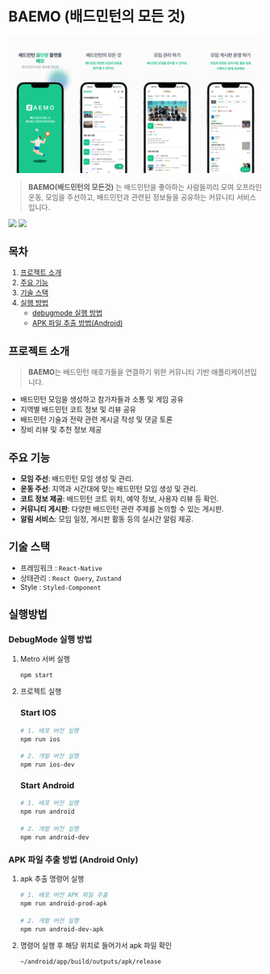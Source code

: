 # BAEMO (배드민턴의 모든 것)
![readme_mockup2](https://raw.githubusercontent.com/HeadOff-TIL/headoffti-content/baemo/baemo-introduce.png)
> **BAEMO(배드민턴의 모든것)** 는 배드민턴을 좋아하는 사람들끼리 모여 오프라인 운동, 모임을 주선하고, 배드민턴과 관련된 정보들을 공유하는 커뮤니티 서비스 입니다.

[<img src="https://img.shields.io/badge/App Store-000000?style=flat&logo=Apple&logoColor=white"/>](https://apps.apple.com/kr/app/%EB%B0%B0%EB%AA%A8-%EB%B0%B0%EB%93%9C%EB%AF%BC%ED%84%B4%EC%9D%98-%EB%AA%A8%EB%93%A0-%EA%B2%83/id6664070567)
[<img src="https://img.shields.io/badge/Google Play-000000?style=flat&logo=GooglePlay&logoColor=white"/>](https://play.google.com/store/search?q=%EB%B0%B0%EB%AA%A8&c=apps)

## 목차

1. [프로젝트 소개](#프로젝트-소개)
2. [주요 기능](#주요-기능)
3. [기술 스택](#기술-스택)
4. [실행 방법](#실행방법)
   - [debugmode 실행 방법](#debugmode-실행-방법)
   - [APK 파일 추출 방법(Android)](#apk-파일-추출-방법-android-only)


## 프로젝트 소개

> **BAEMO**는 배드민턴 애호가들을 연결하기 위한 커뮤니티 기반 애플리케이션입니다.

- 배드민턴 모임을 생성하고 참가자들과 소통 및 게임 공유
- 지역별 배드민턴 코트 정보 및 리뷰 공유
- 배드민턴 기술과 전략 관련 게시글 작성 및 댓글 토론
- 장비 리뷰 및 추천 정보 제공


## 주요 기능

- **모임 주선**: 배드민턴 모임 생성 및 관리.
- **운동 주선**: 지역과 시간대에 맞는 배드민턴 모임 생성 및 관리.
- **코트 정보 제공**: 배드민턴 코트 위치, 예약 정보, 사용자 리뷰 등 확인.
- **커뮤니티 게시판**: 다양한 배드민턴 관련 주제를 논의할 수 있는 게시판.
- **알림 서비스**: 모임 일정, 게시판 활동 등의 실시간 알림 제공.


## 기술 스택
- 프레임워크 : `React-Native`  
- 상태관리 : `React Query`, `Zustand`  
- Style : `Styled-Component`


## 실행방법

### DebugMode 실행 방법

1. Metro 서버 실행
   ```bash
   npm start
   ```

2. 프로젝트 실행
   ### Start IOS
   ```bash
   # 1. 배포 버전 실행
   npm run ios
    
   # 2. 개발 버전 실행
   npm run ios-dev
   ```
   ### Start Android
   ```bash
   # 1. 배포 버전 실행
   npm run android
    
   # 2. 개발 버전 실행
   npm run android-dev
   ```

### APK 파일 추출 방법 (Android Only)
1. apk 추출 명령어 실행
   ```bash
   # 1. 배포 버전 APK 파일 추출
   npm run android-prod-apk
    
   # 2. 개발 버전 실행
   npm run android-dev-apk
   ```

2. 명령어 실행 후 해당 위치로 들어가서 apk 파일 확인
   ```bach
   ~/android/app/build/outputs/apk/release
   ```

